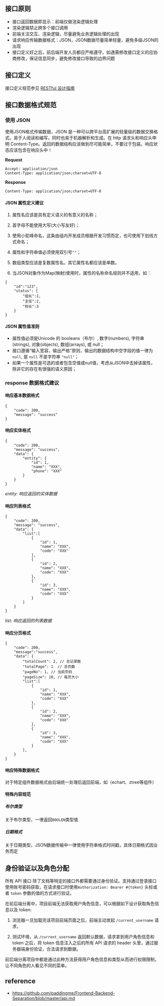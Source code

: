 ## 接口原则

- 接口返回数据即显示：前端仅做渲染逻辑处理
- 渲染逻辑禁止跨多个接口调用
- 前端关注交互、渲染逻辑，尽量避免业务逻辑处理的出现
- 请求响应传输数据格式：JSON，JSON数据尽量简单轻量，避免多级JSON的出现
- 接口定义好之后，前后端开发人员都应严格遵守，如遇需修改接口定义的应协商修改，保证信息同步，避免修改接口导致的边界问题


## 接口定义

接口定义规范参见 [RESTful 设计指南](/frontend_backend_separation/RESTful%20设计指南.md)


## 接口数据格式规范

### 使用 JSON

使用JSON格式传输数据，JSON 是一种可以跨平台高扩展的轻量级的数据交换格式。易于人阅读和编写，同时也易于机器解析和生成。在 http 请求头和响应头申明 Content-Type。返回的数据结构应该做到尽可能简单，不要过于包装。响应状态应该包含在响应头中！

**Request**

```
Accept: application/json
Content-Type: application/json;charset=UTF-8
```

**Response**

```
Content-Type: application/json;charset=UTF-8
```


#### JSON 属性定义建议

1. 属性名应该是具有定义语义的有意义的名称；

2. 首字母不能使用大写(大小写友好)；

3. 使用小驼峰命名，这条由组内开发成员根据开发习惯而定，也可使用下划线方式命名；

4. 属性和字符串值必须使用双引号`""`；

5. 数组类型应该是复数属性名。其它属性名都应该是单数。

6. 当JSON对象作为Map(映射)使用时，属性的名称命名规则并不适用，如：

```
{
    "id":"123",
    "status": {
        "组长":1,
        "主任":2,
        "校长":3
    }
}
```

#### JSON 属性值准则

- 属性值必须是Unicode 的 booleans（布尔）, 数字(numbers), 字符串(strings), 对象(objects), 数组(arrays), 或 null；
- 接口遵循“输入宽容，输出严格”原则，输出的数据结构中空字段的值一律为 `null`, 是 `null` 不是字符串 `"null"`；
- 如果一个属性是可选的或者包含空值或null值，考虑从JSON中去掉该属性，除非它的存在有很强的语义原因；


### response 数据格式建议

#### 响应基本数据格式

```
{
    "code": 200,
    "message": "success"
}
```

#### 响应实体格式

```
{
    "code": 200,
    "message": "success",
    "data": {
        "entity": {
            "id": 1,
            "name": "XXX",
            "phone": "XXX"
        }
    }
}
```
*entity: 响应返回的实体数据*

#### 响应列表格式
```
{
    "code": 200,
    "message": "success",
    "data": {
        "list":[
            {
                "id": 1,
                "name": "XXX",
                "code": "XXX"
            },
            {
                "id": 2,
                "name": "XXX",
                "code": "XXX"
            },
            {
                "id": 3,
                "name": "XXX",
                "code": "XXX"
            }
        ]
    }
}
```
*list: 响应返回的列表数据*

#### 响应分页格式

```
{
    "code": 200,
    "message":"success",
    "data": {
        "totalCount": 2, // 总记录数
        "totalPage": 1  // 总页数
        "pageNo": 1, // 当前页码
        "pageSize": 10, // 每页大小
        "list":[
            {
                "id": 1,
                "name": "XXX",
                "code": "XXX"
            },
            {
                "id": 2,
                "name": "XXX",
                "code": "XXX"
            },
            {
                "id": 3,
                "name": "XXX",
                "code": "XXX"
            }
        ],
    }
}
```

#### 响应特殊数据格式

对于特定组件数据格式由后端统一处理后返回前端，如（echart、ztree等组件）

#### 特殊内容规范

##### 布尔类型

关于布尔类型，一律返回`BOOLEN`类型值

##### 日期格式

关于日期类型，JSON数据传输中一律使用字符串格式时间戳，具体日期格式因业务而定


## 身份验证以及角色分配

所有 API 接口 除了文档等特定的接口外都需要通过身份验证。支持通过登录接口使用账号密码获取，在请求接口时使用`Authorization: Bearer #{token}` 头标或者 `token` 参数的值的方式进行验证。

在前后端分离中，项目前端无法获取用户角色信息，可以根据如下设计获取角色信息以及 token:

1. 浏览器一旦加载完该项目前端页面之后，前端主动发起 `/current_username` 请求，

2. 测试环境，从 `/current_username` 返回默认数据，请求拿到用户角色信息和 token 之后，将 token 信息注入之后的所有 API 请求的 header 头里，通过服务器端身份验证，合法请求到数据。

前后端分离项目中都是通过此种方法获得用户角色信息和类型从而进行权限限制，让不同角色的人看见不同的菜单。


## reference

- https://github.com/paddingme/Frontend-Backend-Separation/blob/master/api.md